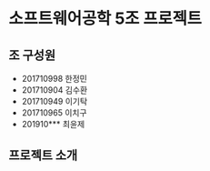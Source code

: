 # 소프트웨어공학 5조 프로젝트

## 조 구성원 
- 201710998 한정민 
- 201710904 김수환
- 201710949 이기탁
- 201710965 이치구
- 201910*** 최윤제


## 프로젝트 소개 